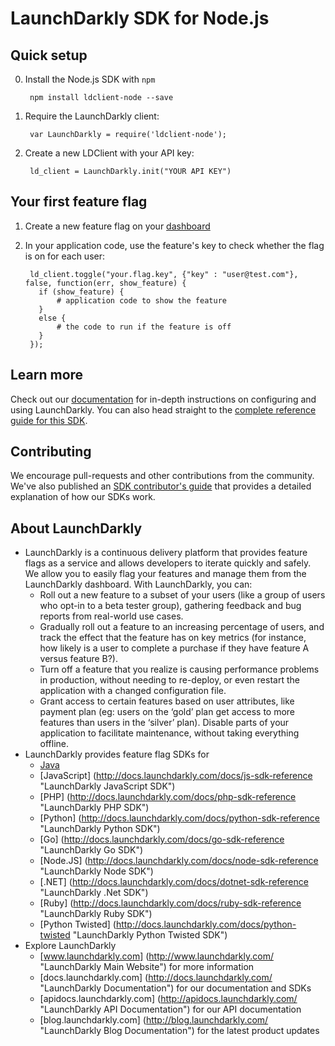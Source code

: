 LaunchDarkly SDK for Node.js
===========================

Quick setup
-----------

0. Install the Node.js SDK with `npm`

        npm install ldclient-node --save

1. Require the LaunchDarkly client:

        var LaunchDarkly = require('ldclient-node');


2. Create a new LDClient with your API key:

        ld_client = LaunchDarkly.init("YOUR API KEY")

Your first feature flag
-----------------------

1. Create a new feature flag on your [dashboard](https://app.launchdarkly.com)
2. In your application code, use the feature's key to check whether the flag is on for each user:

        ld_client.toggle("your.flag.key", {"key" : "user@test.com"}, false, function(err, show_feature) {
          if (show_feature) {
              # application code to show the feature
          }
          else {
              # the code to run if the feature is off 
          }
        });


Learn more
-----------

Check out our [documentation](http://docs.launchdarkly.com) for in-depth instructions on configuring and using LaunchDarkly. You can also head straight to the [complete reference guide for this SDK](http://docs.launchdarkly.com/v1.0/docs/node-sdk-reference).

Contributing
------------

We encourage pull-requests and other contributions from the community. We've also published an [SDK contributor's guide](http://docs.launchdarkly.com/v1.0/docs/sdk-contributors-guide) that provides a detailed explanation of how our SDKs work.

About LaunchDarkly
-----------

* LaunchDarkly is a continuous delivery platform that provides feature flags as a service and allows developers to iterate quickly and safely. We allow you to easily flag your features and manage them from the LaunchDarkly dashboard.  With LaunchDarkly, you can:
    * Roll out a new feature to a subset of your users (like a group of users who opt-in to a beta tester group), gathering feedback and bug reports from real-world use cases.
    * Gradually roll out a feature to an increasing percentage of users, and track the effect that the feature has on key metrics (for instance, how likely is a user to complete a purchase if they have feature A versus feature B?).
    * Turn off a feature that you realize is causing performance problems in production, without needing to re-deploy, or even restart the application with a changed configuration file.
    * Grant access to certain features based on user attributes, like payment plan (eg: users on the ‘gold’ plan get access to more features than users in the ‘silver’ plan). Disable parts of your application to facilitate maintenance, without taking everything offline.
* LaunchDarkly provides feature flag SDKs for
    * [Java](http://docs.launchdarkly.com/docs/java-sdk-reference "Java SDK")
    * [JavaScript] (http://docs.launchdarkly.com/docs/js-sdk-reference "LaunchDarkly JavaScript SDK")
    * [PHP] (http://docs.launchdarkly.com/docs/php-sdk-reference "LaunchDarkly PHP SDK")
    * [Python] (http://docs.launchdarkly.com/docs/python-sdk-reference "LaunchDarkly Python SDK")
    * [Go] (http://docs.launchdarkly.com/docs/go-sdk-reference "LaunchDarkly Go SDK")
    * [Node.JS] (http://docs.launchdarkly.com/docs/node-sdk-reference "LaunchDarkly Node SDK")
    * [.NET] (http://docs.launchdarkly.com/docs/dotnet-sdk-reference "LaunchDarkly .Net SDK")
    * [Ruby] (http://docs.launchdarkly.com/docs/ruby-sdk-reference "LaunchDarkly Ruby SDK")
    * [Python Twisted] (http://docs.launchdarkly.com/docs/python-twisted "LaunchDarkly Python Twisted SDK")
* Explore LaunchDarkly
    * [www.launchdarkly.com] (http://www.launchdarkly.com/ "LaunchDarkly Main Website") for more information
    * [docs.launchdarkly.com] (http://docs.launchdarkly.com/  "LaunchDarkly Documentation") for our documentation and SDKs
    * [apidocs.launchdarkly.com] (http://apidocs.launchdarkly.com/  "LaunchDarkly API Documentation") for our API documentation
    * [blog.launchdarkly.com] (http://blog.launchdarkly.com/  "LaunchDarkly Blog Documentation") for the latest product updates

